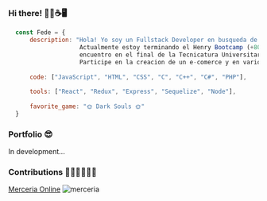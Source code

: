 ### Hi there! 🙋‍♂️☕🖥️	
```js
  const Fede = {
      description: "Hola! Yo soy un Fullstack Developer en busqueda de mi primer trabajo.
                    Actualmente estoy terminando el Henry Bootcamp (+800hs), ademas me 
                    encuentro en el final de la Tecnicatura Universitaria en Programacion en la UTN.
                    Participe en la creacion de un e-comerce y en varios proyectos individuales.",
                    
      code: ["JavaScript", "HTML", "CSS", "C", "C++", "C#", "PHP"],
      
      tools: ["React", "Redux", "Express", "Sequelize", "Node"],
      
      favorite_game: "🌞 Dark Souls 🌞"
  }
```
### Portfolio 😎
In development...

### Contributions 👨‍🦱👨‍🦱👨‍🦱
<a href="https://github.com/egoyret/PG_MerceriaOnline">Merceria Online</a></h3>
![merceria](https://user-images.githubusercontent.com/67632014/131160187-1ab27909-4c04-4f9e-b384-0b1e4bcfa75f.png)
